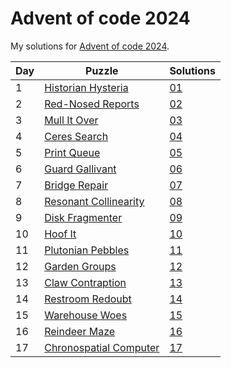 # Advent of code 2024
My solutions for [Advent of code 2024](https://adventofcode.com/2024).

| Day | Puzzle                                                       | Solutions  |
|-----|--------------------------------------------------------------|------------|
| 1   | [Historian Hysteria](https://adventofcode.com/2024/day/1)    | [01](./01) |
| 2   | [Red-Nosed Reports](https://adventofcode.com/2024/day/2)     | [02](./02) |
| 3   | [Mull It Over](https://adventofcode.com/2024/day/3)          | [03](./03) |
| 4   | [Ceres Search](https://adventofcode.com/2024/day/4)          | [04](./04) |
| 5   | [Print Queue](https://adventofcode.com/2024/day/5)           | [05](./05) |
| 6   | [Guard Gallivant](https://adventofcode.com/2024/day/6)       | [06](./06) |
| 7   | [Bridge Repair](https://adventofcode.com/2024/day/7)         | [07](./07) |
| 8   | [Resonant Collinearity](https://adventofcode.com/2024/day/8) | [08](./08) |
| 9   | [Disk Fragmenter](https://adventofcode.com/2024/day/9)       | [09](./09) |
| 10  | [Hoof It](https://adventofcode.com/2024/day/10)              | [10](./10) |
| 11  | [Plutonian Pebbles](https://adventofcode.com/2024/day/11)    | [11](./11) |
| 12  | [Garden Groups](https://adventofcode.com/2024/day/12)        | [12](./12) |
| 13  | [Claw Contraption](https://adventofcode.com/2024/day/13)     | [13](./13) |
| 14  | [Restroom Redoubt](https://adventofcode.com/2024/day/14)     | [14](./14) |
| 15  | [Warehouse Woes](https://adventofcode.com/2024/day/15)       | [15](./15) |
| 16  | [Reindeer Maze](https://adventofcode.com/2024/day/16)        | [16](./16) |
| 17  | [Chronospatial Computer](https://adventofcode.com/2024/day/17)        | [17](./17) |

